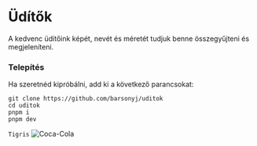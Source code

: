 # Üdítők
A kedvenc üdítőink képét, nevét és méretét tudjuk benne összegyűjteni és megjeleníteni.
### Telepítés
Ha szeretnéd kipróbálni, add ki a következő parancsokat:
```
git clone https://github.com/barsonyj/uditok
cd uditok
pnpm i
pnpm dev
```
`Tigris`
![Coca-Cola](https://www.leonkft.hu/images/small/coca-cola-033l-dobozos-24dbcsomag-uz1259.jpg)

